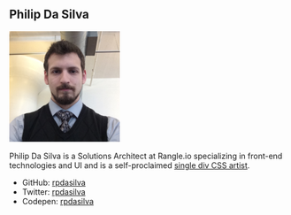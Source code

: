 ## Philip Da Silva

<img src="./philip-dasilva.png" alt="Philip Da Silva" style="max-width: 200px;" />

Philip Da Silva is a Solutions Architect at Rangle.io specializing in front-end
technologies and UI and is a self-proclaimed
[single div CSS artist](http://codepen.io/collection/DqBbZb/).

* GitHub: [rpdasilva](http://github.com/rpdasilva/)
* Twitter: [rpdasilva](https://twitter.com/rpdasilva/)
* Codepen: [rpdasilva](http://codepen.io/rpdasilva/)
